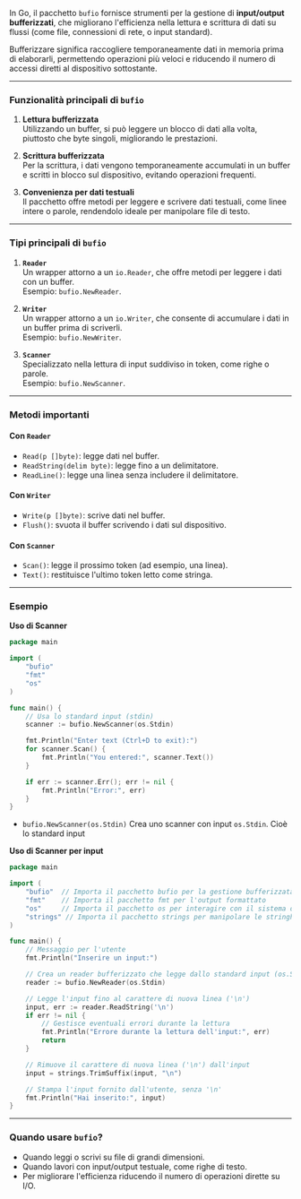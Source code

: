 In Go, il pacchetto `bufio` fornisce strumenti per la gestione di **input/output bufferizzati**, che migliorano l'efficienza nella lettura e scrittura di dati su flussi (come file, connessioni di rete, o input standard).

Bufferizzare significa raccogliere temporaneamente dati in memoria prima di elaborarli, permettendo operazioni più veloci e riducendo il numero di accessi diretti al dispositivo sottostante.


***
### Funzionalità principali di `bufio`

1. **Lettura bufferizzata**  
    Utilizzando un buffer, si può leggere un blocco di dati alla volta, piuttosto che byte singoli, migliorando le prestazioni.
    
2. **Scrittura bufferizzata**  
    Per la scrittura, i dati vengono temporaneamente accumulati in un buffer e scritti in blocco sul dispositivo, evitando operazioni frequenti.
    
3. **Convenienza per dati testuali**  
    Il pacchetto offre metodi per leggere e scrivere dati testuali, come linee intere o parole, rendendolo ideale per manipolare file di testo.



***
### Tipi principali di `bufio`

1. **`Reader`**  
    Un wrapper attorno a un `io.Reader`, che offre metodi per leggere i dati con un buffer.  
    Esempio: `bufio.NewReader`.
    
2. **`Writer`**  
    Un wrapper attorno a un `io.Writer`, che consente di accumulare i dati in un buffer prima di scriverli.  
    Esempio: `bufio.NewWriter`.
    
3. **`Scanner`**  
    Specializzato nella lettura di input suddiviso in token, come righe o parole.  
    Esempio: `bufio.NewScanner`.


***
### Metodi importanti

#### **Con `Reader`**

- `Read(p []byte)`: legge dati nel buffer.
- `ReadString(delim byte)`: legge fino a un delimitatore.
- `ReadLine()`: legge una linea senza includere il delimitatore.

#### **Con `Writer`**

- `Write(p []byte)`: scrive dati nel buffer.
- `Flush()`: svuota il buffer scrivendo i dati sul dispositivo.

#### **Con `Scanner`**

- `Scan()`: legge il prossimo token (ad esempio, una linea).
- `Text()`: restituisce l'ultimo token letto come stringa.


***
### Esempio
**Uso di Scanner**
```go
package main

import (
	"bufio"
	"fmt"
	"os"
)

func main() {
	// Usa lo standard input (stdin)
	scanner := bufio.NewScanner(os.Stdin)

	fmt.Println("Enter text (Ctrl+D to exit):")
	for scanner.Scan() {
		fmt.Println("You entered:", scanner.Text())
	}

	if err := scanner.Err(); err != nil {
		fmt.Println("Error:", err)
	}
}
```

- `bufio.NewScanner(os.Stdin)` Crea uno scanner con input `os.Stdin`. Cioè lo standard input


**Uso di Scanner per input**
```go
package main

import (
	"bufio"  // Importa il pacchetto bufio per la gestione bufferizzata dell'I/O
	"fmt"    // Importa il pacchetto fmt per l'output formattato
	"os"     // Importa il pacchetto os per interagire con il sistema operativo
	"strings" // Importa il pacchetto strings per manipolare le stringhe
)

func main() {
	// Messaggio per l'utente
	fmt.Println("Inserire un input:")

	// Crea un reader bufferizzato che legge dallo standard input (os.Stdin)
	reader := bufio.NewReader(os.Stdin)

	// Legge l'input fino al carattere di nuova linea ('\n')
	input, err := reader.ReadString('\n')
	if err != nil {
		// Gestisce eventuali errori durante la lettura
		fmt.Println("Errore durante la lettura dell'input:", err)
		return
	}

	// Rimuove il carattere di nuova linea ('\n') dall'input
	input = strings.TrimSuffix(input, "\n")

	// Stampa l'input fornito dall'utente, senza '\n'
	fmt.Println("Hai inserito:", input)
}
```

***
### Quando usare `bufio`?

- Quando leggi o scrivi su file di grandi dimensioni.
- Quando lavori con input/output testuale, come righe di testo.
- Per migliorare l'efficienza riducendo il numero di operazioni dirette su I/O.